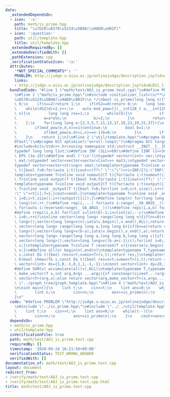 ```yaml
---
data:
  _extendedDependsOn:
  - icon: ':x:'
    path: math/is_prime.hpp
    title: "\u7D20\u6570\u5224\u5B9A(\u9AD8\u901F)"
  - icon: ':question:'
    path: util/template.hpp
    title: util/template.hpp
  _extendedRequiredBy: []
  _extendedVerifiedWith: []
  _pathExtension: cpp
  _verificationStatusIcon: ':x:'
  attributes:
    '*NOT_SPECIAL_COMMENTS*': ''
    PROBLEM: http://judge.u-aizu.ac.jp/onlinejudge/description.jsp?id=ALDS1_1_C
    links:
    - http://judge.u-aizu.ac.jp/onlinejudge/description.jsp?id=ALDS1_1_C
  bundledCode: "#line 1 \"math/test/AOJ_is_prime.test.cpp\"\n#define PROBLEM \"http://judge.u-aizu.ac.jp/onlinejudge/description.jsp?id=ALDS1_1_C\"\
    \n#line 2 \"math/is_prime.hpp\"\n#include <initializer_list>\n/**\n * @brief \u7D20\
    \u6570\u5224\u5B9A(\u9AD8\u901F)\n */\nbool is_prime(long long n){\n    if(n<=1)return\
    \ 0;\n    if(n==2)return 1;\n    if(n%2==0)return 0;\n    long long s=0,d=n-1;\n\
    \    while(d%2)d/=2,s++;\n    auto mod_pow=[](__int128_t a,__int128_t b,__int128_t\
    \ n){\n        long long res=1;\n        while(b){\n            if(b%2)res=res*a%n;\n\
    \            a=a*a%n;\n            b/=2;\n        }\n        return (long long)(res);\n\
    \    };\n    for(long long e:{2,3,5,7,11,13,17,19,23,29,31,37}){\n        if(n<=e)break;\n\
    \        if(mod_pow(e,d,n)==1)continue;\n        bool b=1;\n        for(int i=0;i<s;i++){\n\
    \            if(mod_pow(e,d<<i,n)==n-1)b=0;\n        }\n        if(b)return 0;\n\
    \    }\n    return 1;\n}\n#line 2 \"util/template.hpp\"\n#pragma GCC optimize(\"\
    Ofast\")\n#pragma GCC optimize(\"unroll-loops\")\n#pragma GCC target(\"avx\")\n\
    #include<bits/stdc++.h>\nusing namespace std;\nstruct __INIT__{__INIT__(){cin.tie(0);ios::sync_with_stdio(false);cout<<fixed<<setprecision(15);}}__INIT__;\n\
    typedef long long lint;\n#define INF (1LL<<60)\n#define IINF (1<<30)\n#define\
    \ EPS (1e-10)\n#define endl ('\\n')\ntypedef vector<lint> vec;\ntypedef vector<vector<lint>>\
    \ mat;\ntypedef vector<vector<vector<lint>>> mat3;\ntypedef vector<string> svec;\n\
    typedef vector<vector<string>> smat;\ntemplate<typename T>inline void numout(T\
    \ t){bool f=0;for(auto i:t){cout<<(f?\" \":\"\")<<i<INF/2?i:\"INF\";f=1;}cout<<endl;}\n\
    template<typename T>inline void numout2(T t){for(auto i:t)numout(i);}\ntemplate<typename\
    \ T>inline void output(T t){bool f=0;for(auto i:t){cout<<(f?\" \":\"\")<<i;f=1;}cout<<endl;}\n\
    template<typename T>inline void output2(T t){for(auto i:t)output(i);}\ntemplate<typename\
    \ T>inline void _output(T t){bool f=0;for(lint i=0;i<t.size();i++){cout<<f?\"\"\
    :\" \"<<t[i];f=1;}cout<<endl;}\ntemplate<typename T>inline void _output2(T t){for(lint\
    \ i=0;i<t.size();i++)output(t[i]);}\n#define loop(n) for(long long _=0;_<(long\
    \ long)(n);++_)\n#define rep(i,...) for(auto i:range(__VA_ARGS__)) \n#define rrep(i,...)\
    \ for(auto i:reversed(range(__VA_ARGS__)))\n#define repi(i,a,b) for(lint i=lint(a);i<(lint)(b);++i)\n\
    #define rrepi(i,a,b) for(lint i=lint(b)-1;i>=lint(a);--i)\n#define irep(i) for(lint\
    \ i=0;;++i)\ninline vector<long long> range(long long n){if(n<=0)return vector<long\
    \ long>();vector<long long>v(n);iota(v.begin(),v.end(),0LL);return v;}\ninline\
    \ vector<long long> range(long long a,long long b){if(b<=a)return vector<long\
    \ long>();vector<long long>v(b-a);iota(v.begin(),v.end(),a);return v;}\ninline\
    \ vector<long long> range(long long a,long long b,long long c){if((b-a+c-1)/c<=0)return\
    \ vector<long long>();vector<long long>v((b-a+c-1)/c);for(int i=0;i<(int)v.size();++i)v[i]=i?v[i-1]+c:a;return\
    \ v;}\ntemplate<typename T>inline T reversed(T v){reverse(v.begin(),v.end());return\
    \ v;}\n#define all(n) begin(n),end(n)\ntemplate<typename T,typename E>bool chmin(T&\
    \ s,const E& t){bool res=s>t;s=min<T>(s,t);return res;}\ntemplate<typename T,typename\
    \ E>bool chmax(T& s,const E& t){bool res=s<t;s=max<T>(s,t);return res;}\nconst\
    \ vector<lint> dx={1,0,-1,0,1,1,-1,-1};\nconst vector<lint> dy={0,1,0,-1,1,-1,1,-1};\n\
    #define SUM(v) accumulate(all(v),0LL)\ntemplate<typename T,typename ...Args>auto\
    \ make_vector(T x,int arg,Args ...args){if constexpr(sizeof...(args)==0)return\
    \ vector<T>(arg,x);else return vector(arg,make_vector<T>(x,args...));}\n//#include\
    \ \"../graph_tree/graph_template.hpp\"\n#line 4 \"math/test/AOJ_is_prime.test.cpp\"\
    \n\nint main(){\n    lint t;\n    cin>>t;\n    lint ans=0;\n    while(t--){\n\
    \        lint n;\n        cin>>n;\n        ans+=is_prime(n);\n    }\n    cout<<ans<<endl;\n\
    }\n"
  code: "#define PROBLEM \"http://judge.u-aizu.ac.jp/onlinejudge/description.jsp?id=ALDS1_1_C\"\
    \n#include \"../is_prime.hpp\"\n#include \"../../util/template.hpp\"\n\nint main(){\n\
    \    lint t;\n    cin>>t;\n    lint ans=0;\n    while(t--){\n        lint n;\n\
    \        cin>>n;\n        ans+=is_prime(n);\n    }\n    cout<<ans<<endl;\n}"
  dependsOn:
  - math/is_prime.hpp
  - util/template.hpp
  isVerificationFile: true
  path: math/test/AOJ_is_prime.test.cpp
  requiredBy: []
  timestamp: '2020-09-24 16:21:56+09:00'
  verificationStatus: TEST_WRONG_ANSWER
  verifiedWith: []
documentation_of: math/test/AOJ_is_prime.test.cpp
layout: document
redirect_from:
- /verify/math/test/AOJ_is_prime.test.cpp
- /verify/math/test/AOJ_is_prime.test.cpp.html
title: math/test/AOJ_is_prime.test.cpp
---
```

